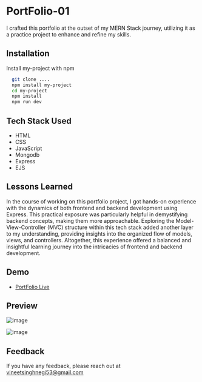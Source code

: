 
# PortFolio-01
I crafted this portfolio at the outset of my MERN Stack journey, utilizing it as a practice project to enhance and refine my skills.


## Installation

Install my-project with npm

```bash
  git clone ....
  npm install my-project
  cd my-project
  npm install 
  npm run dev
```
    
## Tech Stack Used
- HTML 
- CSS
- JavaScript
- Mongodb
- Express 
- EJS  




## Lessons Learned
In the course of working on this portfolio project, I got hands-on experience with the dynamics of both frontend and backend development using Express. This practical exposure was particularly helpful in demystifying backend concepts, making them more approachable. Exploring the Model-View-Controller (MVC) structure within this tech stack added another layer to my understanding, providing insights into the organized flow of models, views, and controllers. Altogether, this experience offered a balanced and insightful learning journey into the intricacies of frontend and backend development.


## Demo
- [PortFolio Live](https://vineetatsingh.onrender.com/)


## Preview
![image](https://github.com/vineet-53/portfolio-part3/assets/116667797/435849ff-2fca-4fd5-883e-c256ad5dbf7b)

![image](https://github.com/vineet-53/portfolio-part3/assets/116667797/4498c9c0-c29f-43f5-981f-263ca949e4d6)
## Feedback

If you have any feedback, please reach out at vineetsinghnegi53@gmail.com

